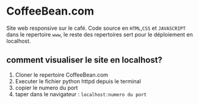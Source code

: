 # CoffeeBean.com
Site web responsive sur le café. 
Code source en `HTML`,`CSS` et `JAVASCRIPT` dans le repertoire `www`, le reste des repertoires sert pour le déploiement en localhost.

## comment visualiser le site en localhost?
1. Cloner le repertoire CoffeeBean.com
2. Executer le fichier python httpd depuis le terminal
3. copier le numero du port
4. taper dans le navigateur : `localhost:numero du port`
